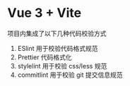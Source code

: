 # Vue 3 + Vite

项目内集成了以下几种代码校验方式

1. ESlint 用于校验代码格式规范
2. Prettier 代码格式化
3. stylelint 用于校验 css/less 规范
4. commitlint 用于校验 git 提交信息规范
